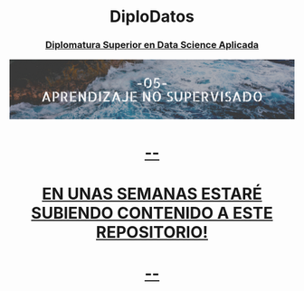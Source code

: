 <h1 align='center'> DiploDatos </h1>
<h3>
  <a href="https://www.institucional.frc.utn.edu.ar/sistemas/Areas/noticias/Detalle.asp?2129/">
    <p align="center"> Diplomatura Superior en Data Science Aplicada 
    </h3>

<p align="center">
  <img src="https://github.com/NoeliaFerrero/Aprendizaje-No-Supervisado/blob/main/Banners%20Diplodatos.png">
</p>

  
  <h1 align='center'> -- </h1>
  <h1 align='center'> EN UNAS SEMANAS ESTARÉ SUBIENDO CONTENIDO A ESTE REPOSITORIO! </h1>
  <h1 align='center'> -- </h1>


